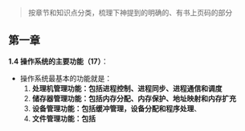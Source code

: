 >按章节和知识点分类，梳理下神提到的明确的、有书上页码的部分

## 第一章

**1.4 操作系统的主要功能（17）**：
- 操作系统最基本的功能就是：
	1. **处理机管理功能：包括进程控制、进程同步、进程通信和调度** 
	2. **储存器管理功能：包括内存分配、内存保护、地址映射和内存扩充**
	3. **设备管理功能：包括缓冲管理，设备分配和程序处理**、
	4. **文件管理功能：包括**